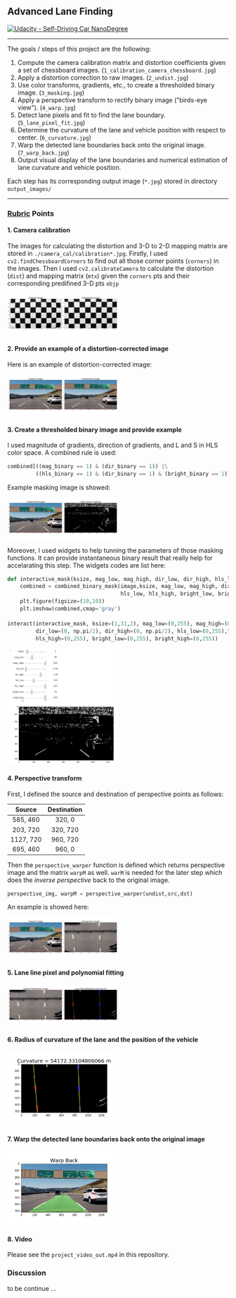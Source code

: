 ## Advanced Lane Finding
[![Udacity - Self-Driving Car NanoDegree](https://s3.amazonaws.com/udacity-sdc/github/shield-carnd.svg)](http://www.udacity.com/drive)

---
The goals / steps of this project are the following:

1. Compute the camera calibration matrix and distortion coefficients given a set of chessboard images. (`1_calibration_camera_chessboard.jpg`)
2. Apply a distortion correction to raw images. (`2_undist.jpg`)
3. Use color transforms, gradients, etc., to create a thresholded binary image. (`3_masking.jpg`)
4. Apply a perspective transform to rectify binary image ("birds-eye view"). (`4_warp.jpg`)
5. Detect lane pixels and fit to find the lane boundary. (`5_lane_pixel_fit.jpg`)
6. Determine the curvature of the lane and vehicle position with respect to center. (`6_curvature.jpg`)
7. Warp the detected lane boundaries back onto the original image. (`7_warp_back.jpg`)
8. Output visual display of the lane boundaries and numerical estimation of lane curvature and vehicle position.

Each step has its corresponding output image (`*.jpg`) stored in directory `output_images/`

---
### [Rubric](https://review.udacity.com/#!/rubrics/571/view) Points
#### 1. Camera calibration
The images for calculating the distortion and 3-D to 2-D mapping matrix are stored in `./camera_cal/calibration*.jpg`.
Firstly, I used `cv2.findChessboardCorners` to find out all those corner points (`corners`) in the images.
Then I used `cv2.calibrateCamera` to calculate the distortion (`dist`) and mapping matrix (`mtx`) given the `corners` pts and their corresponding predifined 3-D pts `objp`

<img src="./output_images/1_calibration_camera_chessboard.jpg" alt="chessboard" height="50%" width="50%">

#### 2. Provide an example of a distortion-corrected image
Here is an example of distortion-corrected image:

<img src="./output_images/2_undist.jpg" alt="camera calibration" height="50%" width="50%">

#### 3. Create a thresholded binary image and provide example
I used magnitude of gradients, direction of gradients, and L and S in HLS color space.
A combined rule is used:

```python
combined[((mag_binary == 1) & (dir_binary == 1)) |\
         ((hls_binary == 1) & (dir_binary == 1) & (bright_binary == 1))] = 1
```

Example masking image is showed:

<img src="./output_images/3_masking.jpg" alt="binary masking" height="50%" width="50%">

Moreover, I used widgets to help tunning the parameters of those masking functions. It can provide instantaneous binary result that really help for accelarating this step. The widgets codes are list here:

```python
def interactive_mask(ksize, mag_low, mag_high, dir_low, dir_high, hls_low, hls_high, bright_low, bright_high):
    combined = combined_binary_mask(image,ksize, mag_low, mag_high, dir_low, dir_high,\
                                    hls_low, hls_high, bright_low, bright_high)
    plt.figure(figsize=(10,10))
    plt.imshow(combined,cmap='gray')
    
interact(interactive_mask, ksize=(1,31,2), mag_low=(0,255), mag_high=(0,255),\
         dir_low=(0, np.pi/2), dir_high=(0, np.pi/2), hls_low=(0,255),\
         hls_high=(0,255), bright_low=(0,255), bright_high=(0,255))
```

<img src="./widgets.png" alt="widgets" height="50%" width="50%">

#### 4. Perspective transform
First, I defined the source and destination of perspective points as follows:

| Source        | Destination   | 
|:-------------:|:-------------:| 
| 585, 460      | 320, 0        | 
| 203, 720      | 320, 720      |
| 1127, 720     | 960, 720      |
| 695, 460      | 960, 0        |

Then the `perspective_warper` function is defined which returns perspective image and the matrix `warpM` as well.
`warM` is needed for the later step which does the *inverse perspective* back to the original image.

```python
perspective_img, warpM = perspective_warper(undist,src,dst)
```

An example is showed here:

<img src="./output_images/4_warp.jpg" alt="perspective" height="50%" width="50%">

#### 5. Lane line pixel and polynomial fitting

<img src="./output_images/5_lane_pixel_fit.jpg" alt="lane pixel and fit" height="50%" width="50%">

#### 6. Radius of curvature of the lane and the position of the vehicle

<img src="./output_images/6_curvature.jpg" alt="lane pixel and fit" height="50%" width="50%">

#### 7. Warp the detected lane boundaries back onto the original image

<img src="./output_images/7_warp_back.jpg" alt="lane pixel and fit" height="50%" width="50%">

#### 8. Video

Please see the `project_video_out.mp4` in this repository.

### Discussion

to be continue ...
